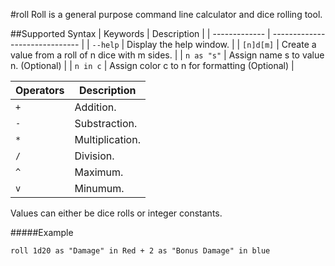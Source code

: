 #roll
Roll is a general purpose command line calculator and dice rolling tool.

##Supported Syntax
| Keywords | Description                    |
| ------------- | ------------------------------ |
| `--help`      | Display the help window.       |
| `[n]d[m]`   |   Create a value from a roll of n dice with m sides.   |
| `n as "s"` | Assign name s to value n. (Optional) |
| `n in c` | Assign color c to n for formatting (Optional) |

| Operators | Description                    |
| ------------- | ------------------------------ |
| `+` | Addition. |
| `-` | Substraction. |
| `*` | Multiplication. |
| `/` | Division. |
| `^` | Maximum. |
| `v` | Minumum. |

Values can either be dice rolls or integer constants.

#####Example
```
roll 1d20 as "Damage" in Red + 2 as "Bonus Damage" in blue
```
